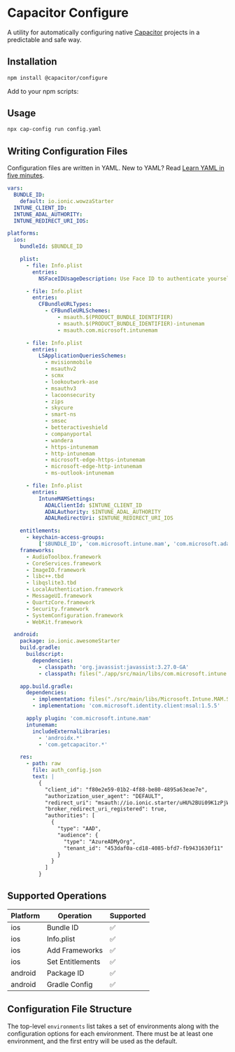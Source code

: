 # Capacitor Configure

A utility for automatically configuring native [Capacitor](https://capacitorjs.com/) projects in a predictable and safe way.

## Installation

```bash
npm install @capacitor/configure
```

Add to your npm scripts:

## Usage

```bash
npx cap-config run config.yaml
```

## Writing Configuration Files

Configuration files are written in YAML. New to YAML? Read [Learn YAML in five minutes](https://www.codeproject.com/Articles/1214409/Learn-YAML-in-five-minutes).

```yaml
vars:
  BUNDLE_ID:
    default: io.ionic.wowzaStarter
  INTUNE_CLIENT_ID:
  INTUNE_ADAL_AUTHORITY:
  INTUNE_REDIRECT_URI_IOS:

platforms:
  ios:
    bundleId: $BUNDLE_ID

    plist:
      - file: Info.plist
        entries:
          NSFaceIDUsageDescription: Use Face ID to authenticate yourself and login

      - file: Info.plist
        entries:
          CFBundleURLTypes:
            - CFBundleURLSchemes:
                - msauth.$(PRODUCT_BUNDLE_IDENTIFIER)
                - msauth.$(PRODUCT_BUNDLE_IDENTIFIER)-intunemam
                - msauth.com.microsoft.intunemam

      - file: Info.plist
        entries:
          LSApplicationQueriesSchemes:
            - mvisionmobile
            - msauthv2
            - scmx
            - lookoutwork-ase
            - msauthv3
            - lacoonsecurity
            - zips
            - skycure
            - smart-ns
            - smsec
            - betteractiveshield
            - companyportal
            - wandera
            - https-intunemam
            - http-intunemam
            - microsoft-edge-https-intunemam
            - microsoft-edge-http-intunemam
            - ms-outlook-intunemam

      - file: Info.plist
        entries:
          IntuneMAMSettings:
            ADALClientId: $INTUNE_CLIENT_ID
            ADALAuthority: $INTUNE_ADAL_AUTHORITY
            ADALRedirectUri: $INTUNE_REDIRECT_URI_IOS

    entitlements:
      - keychain-access-groups:
          ['$BUNDLE_ID', 'com.microsoft.intune.mam', 'com.microsoft.adalcache']
    frameworks:
      - AudioToolbox.framework
      - CoreServices.framework
      - ImageIO.framework
      - libc++.tbd
      - libqslite3.tbd
      - LocalAuthentication.framework
      - MessageUI.framework
      - QuartzCore.framework
      - Security.framework
      - SystemConfiguration.framework
      - WebKit.framework

  android:
    package: io.ionic.awesomeStarter
    build.gradle:
      buildscript:
        dependencies:
          - classpath: 'org.javassist:javassist:3.27.0-GA'
          - classpath: files("./app/src/main/libs/com.microsoft.intune.mam.build.jar")

    app.build.gradle:
      dependencies:
        - implementation: files("./src/main/libs/Microsoft.Intune.MAM.SDK.aar")
        - implementation: 'com.microsoft.identity.client:msal:1.5.5'

      apply plugin: 'com.microsoft.intune.mam'
      intunemam:
        includeExternalLibraries:
          - 'androidx.*'
          - 'com.getcapacitor.*'

    res:
      - path: raw
        file: auth_config.json
        text: |
          {
            "client_id": "f80e2e59-01b2-4f88-be80-4895a63eae7e",
            "authorization_user_agent": "DEFAULT",
            "redirect_uri": "msauth://io.ionic.starter/uHU%2BUi09K1zPjWX4mZFggrgz%2Brk%3D",
            "broker_redirect_uri_registered": true,
            "authorities": [
              {
                "type": "AAD",
                "audience": {
                  "type": "AzureADMyOrg",
                  "tenant_id": "453daf0a-cd18-4085-bfd7-fb9431630f11"
                }
              }
            ]
          }


```

## Supported Operations


| Platform | Operation | Supported |
-----------| ----------|------------|
| ios | Bundle ID | :white_check_mark: |
| ios | Info.plist | :white_check_mark: |
| ios | Add Frameworks | :white_check_mark: |
| ios | Set Entitlements | :white_check_mark: |
| android | Package ID | :white_check_mark: |
| android | Gradle Config | :white_check_mark: |

## Configuration File Structure

The top-level `environments` list takes a set of environments along with the configuration options for each environment. There must be at least one environment, and the first entry will be used as the default.
